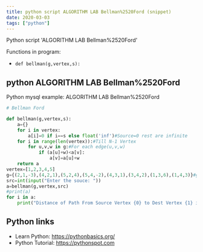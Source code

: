 ```yaml
---
title: python script ALGORITHM LAB Bellman%2520Ford (snippet)
date: 2020-03-03
tags: ["python"]
---
```

Python script 'ALGORITHM LAB Bellman%2520Ford'

Functions in program: 
* `def bellman(g,vertex,s):`

## python ALGORITHM LAB Bellman%2520Ford

Python mysql example: ALGORITHM LAB Bellman%2520Ford

```python
# Bellman Ford

def bellman(g,vertex,s):
    a={}
    for i in vertex:
        a[i]=0 if i==s else float('inf')#Source=0 rest are infinite
    for i in range(len(vertex)):#Till N-1 Vertex
        for u,v,w in g:#For each edge(u,v,w)
            if (a[u]+w)<a[v]:
                a[v]=a[u]+w
    return a
vertex=[1,2,3,4,5]
g={(2,1,-3),(4,2,1),(5,2,4),(5,4,-2),(4,3,1),(3,4,2),(1,3,6),(1,4,3)}#g={Vertex1,Vertex2,Weight}
src=int(input("Enter the souce: "))
a=bellman(g,vertex,src)
#print(a)
for i in a:
    print("Distance of Path From Source Vertex {0} to Dest Vertex {1} is {2}".format(src,i,a[i]))


```

## Python links

- Learn Python: https://pythonbasics.org/
- Python Tutorial: https://pythonspot.com
